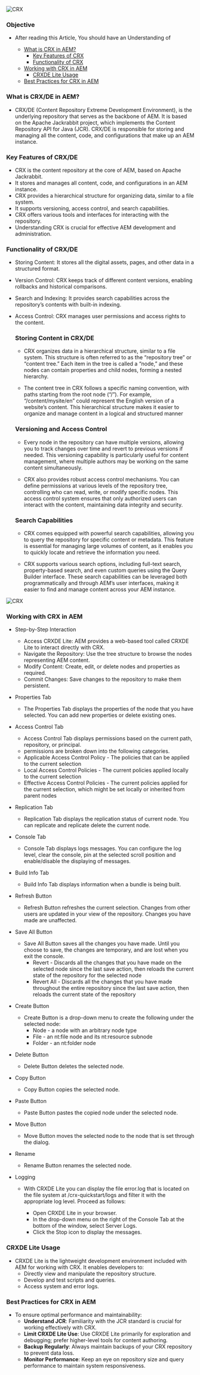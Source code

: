 
![CRX](./Titleimages/crxde.png)

### Objective

- After reading this Article, You should have an Understanding of 

    - [What is CRX in AEM?](#what-is-crxde-in-aem)
        - [Key Features of CRX](#key-features-of-crxde)
        - [Functionality of CRX](#functionality-of-crxde)
    - [Working with CRX in AEM](#working-with-crx-in-aem)
        - [ CRXDE Lite Usage](#crxde-lite-usage)
    - [Best Practices for CRX in AEM](#best-practices-for-crx-in-aem)
    
### What is CRX/DE in AEM?
- CRX/DE (Content Repository Extreme Development Environment), is the underlying repository that serves as the backbone of AEM. It is based on the Apache Jackrabbit project, which implements the Content Repository API for Java (JCR). CRX/DE is responsible for storing and managing all the content, code, and configurations that make up an AEM instance.

### Key Features of CRX/DE
- CRX is the content repository at the core of AEM, based on Apache Jackrabbit.
- It stores and manages all content, code, and configurations in an AEM instance.
- CRX provides a hierarchical structure for organizing data, similar to a file system.
- It supports versioning, access control, and search capabilities.
- CRX offers various tools and interfaces for interacting with the repository.
- Understanding CRX is crucial for effective AEM development and administration.

### Functionality of CRX/DE
- Storing Content: It stores all the digital assets, pages, and other data in a structured format.
- Version Control: CRX keeps track of different content versions, enabling rollbacks and historical comparisons.
- Search and Indexing: It provides search capabilities across the repository’s contents with built-in indexing.
- Access Control: CRX manages user permissions and access rights to the content.

    ### Storing Content in CRX/DE

    - CRX organizes data in a hierarchical structure, similar to a file system. This structure is often referred to as the “repository tree” or “content tree.” Each item in the tree is called a “node,” and these nodes can contain properties and child nodes, forming a nested hierarchy.

    - The content tree in CRX follows a specific naming convention, with paths starting from the root node (“/”). For example, “/content/mysite/en” could represent the English version of a website’s content. This hierarchical structure makes it easier to organize and manage content in a logical and structured manner

    ### Versioning and Access Control
    - Every node in the repository can have multiple versions, allowing you to track changes over time and revert to previous versions if needed. This versioning capability is particularly useful for content management, where multiple authors may be working on the same content simultaneously.

    - CRX also provides robust access control mechanisms. You can define permissions at various levels of the repository tree, controlling who can read, write, or modify specific nodes. This access control system ensures that only authorized users can interact with the content, maintaining data integrity and security.

    ### Search Capabilities
    - CRX comes equipped with powerful search capabilities, allowing you to query the repository for specific content or metadata. This feature is essential for managing large volumes of content, as it enables you to quickly locate and retrieve the information you need.

    - CRX supports various search options, including full-text search, property-based search, and even custom queries using the Query Builder interface. These search capabilities can be leveraged both programmatically and through AEM’s user interfaces, making it easier to find and manage content across your AEM instance.

![CRX](./Images/crx.png)

### Working with CRX in AEM
- Step-by-Step Interaction
    - Access CRXDE Lite: AEM provides a web-based tool called CRXDE Lite to interact directly with CRX.
    - Navigate the Repository: Use the tree structure to browse the nodes representing AEM content.
    - Modify Content: Create, edit, or delete nodes and properties as required.
    - Commit Changes: Save changes to the repository to make them persistent.

- Properties Tab
    - The Properties Tab displays the properties of the node that you have selected. You can add new properties or delete existing ones.
- Access Control Tab
    - Access Control Tab displays permissions based on the current path, repository, or principal.
    - permissions are broken down into the following categories.
    - Applicable Access Control Policy - The policies that can be applied to the current selection
    - Local Access Control Policies - The current policies applied locally to the current selection
    - Effective Access Control Policies - The current policies applied for the current selection, which might be set locally or inherited from parent nodes

- Replication Tab
    - Replication Tab displays the replication status of current node. You can replicate and replicate delete the current node.

- Console Tab
    - Console Tab displays logs messages. You can configure the log level, clear the console, pin at the selected scroll position and enable/disable the displaying of messages.    
- Build Info Tab
    - Build Info Tab displays information when a bundle is being built.

- Refresh Button
    - Refresh Button refreshes the current selection. Changes from other users are updated in your view of the repository. Changes you have made are unaffected.

- Save All Button
    - Save All Button saves all the changes you have made. Until you choose to save, the changes are temporary, and are lost when you exit the console.
        - Revert - Discards all the changes that you have made on the selected node since the last save action, then reloads the current state of the repository for the selected node
        - Revert All - Discards all the changes that you have made throughout the entire repository since the last save action, then reloads the current state of the repository
- Create Button
    - Create Button is a drop-down menu to create the following under the selected node:
        - Node - a node with an arbitrary node type
        - File - an nt:file node and its nt:resource subnode
        - Folder - an nt:folder node

- Delete Button
    - Delete Button deletes the selected node.

- Copy Button
    - Copy Button copies the selected node.

- Paste Button
    - Paste Button pastes the copied node under the selected node.

- Move Button
    -  Move Button moves the selected node to the node that is set through the dialog.

- Rename
    -  Rename Button renames the selected node.

- Logging
    - With CRXDE Lite you can display the file error.log that is located on the file system at <aem-install-dir>/crx-quickstart/logs and filter it with the appropriate log level. Proceed as follows:
        - Open CRXDE Lite in your browser.
        - In the drop-down menu on the right of the Console Tab at the bottom of the window, select Server Logs.
        - Click the Stop icon to display the messages.

### CRXDE Lite Usage
- CRXDE Lite is the lightweight development environment included with AEM for working with CRX. It enables developers to:
    - Directly view and manipulate the repository structure.
    - Develop and test scripts and queries.
    - Access system and error logs.

### Best Practices for CRX in AEM
- To ensure optimal performance and maintainability:
    - **Understand JCR**: Familiarity with the JCR standard is crucial for working effectively with CRX.
    - **Limit CRXDE Lite Use**: Use CRXDE Lite primarily for exploration and debugging; prefer higher-level tools for content authoring.
    - **Backup Regularly**: Always maintain backups of your CRX repository to prevent data loss.
    - **Monitor Performance**: Keep an eye on repository size and query performance to maintain system responsiveness.